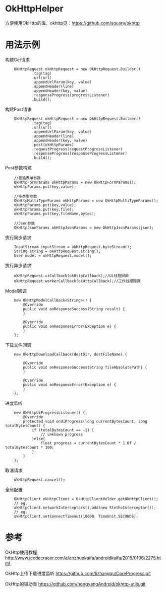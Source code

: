 # OkHttpHelper
方便使用OkHttp的库，okhttp见：https://github.com/square/okhttp

# 用法示例
构建Get请求

        OkHttpRequest okHttpRequest = new OkHttpRequest.Builder()
                .tag(tag)
                .url(url)
                .appendUrlParam(key, value)
                .appendHeader(line)
                .appendHeader(key, value)
                .responseProgress(progressListener)
                .build();

构建Post请求

        OkHttpRequest okHttpRequest = new OkHttpRequest.Builder()
                .tag(tag)
                .url(url)
                .appendUrlParam(key, value)
                .appendHeader(line)
                .appendHeader(key, value)
                .post(okHttpParams)
                .requestProgress(requestProgressListener)
                .responseProgress(responseProgressListener)
                .build();

Post参数构建

        //普通表单参数
        OkHttpFormParams okHttpParams = new OkHttpFormParams();
        okHttpParams.put(key,value);
        
        //多类型参数
        OkHttpMultiTypeParams okHttpParams = new OkHttpMultiTypeParams();
        okHttpParams.put(key,value);
        okHttpParams.put(key,file);
        okHttpParams.put(key,fileName,bytes);
        
        //Json参数
        OkHttpJsonParams okHttpJsonParams = new OkHttpJsonParams(json);

执行同步请求

        InputStream inputStream = okHttpRequest.byteStream();
        String string = okHttpRequest.string();
        User model = okHttpRequest.model();

执行异步请求

        okHttpRequest.uiCallback(okHttpCallback);//Ui线程回调
        okHttpRequest.workerCallback(okHttpCallback);//工作线程回调

Model回调

        new OkHttpModelCallBack<String>() {
            @Override
            public void onResponseSuccess(String result) {
            }

            @Override
            public void onResponseError(Exception e) {
            }
        };

下载文件回调

        new OkHttpDownloadCallback(destDir, destFileName) {

            @Override
            public void onResponseSuccess(String fileAbsolutePath) {
            }

            @Override
            public void onResponseError(Exception e) {
            }
        };

进度监听

        new OkHttpUiProgressListener() {
            @Override
            protected void onUiProgress(long currentBytesCount, long totalBytesCount) {
                if (totalBytesCount == -1) {
                    // unknown progress
                }else{
                    float progress = currentBytesCount * 1.0f / totalBytesCount * 100;
                }
            }
        };

取消请求

        okHttpRequest.cancel();

全局配置

        OkHttpClient okHttpClient = OkHttpClientHolder.getOkHttpClient();
        // eg.
        okHttpClient.networkInterceptors().add(new StethoInterceptor());
        // eg.
        okHttpClient.setConnectTimeout(10000, TimeUnit.SECONDS);


# 参考
OkHttp使用教程
http://www.jcodecraeer.com/a/anzhuokaifa/androidkaifa/2015/0106/2275.html

OkHttp上传下载进度监听
https://github.com/lizhangqu/CoreProgress.git

OkHttp的辅助类
https://github.com/hongyangAndroid/okhttp-utils.git
